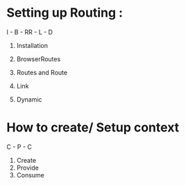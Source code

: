 # Setting up Routing :

  I - B - RR - L - D

1. Installation
2. BrowserRoutes
3. Routes and Route
4. Link

5. Dynamic


# How to create/ Setup context
  C - P - C 

1. Create
2. Provide
3. Consume


